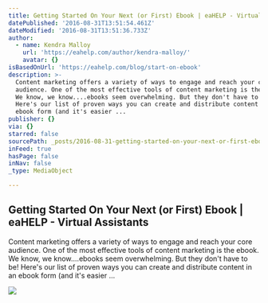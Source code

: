 ```yaml
---
title: Getting Started On Your Next (or First) Ebook | eaHELP - Virtual Assistants
datePublished: '2016-08-31T13:51:54.461Z'
dateModified: '2016-08-31T13:51:36.733Z'
author:
  - name: Kendra Malloy
    url: 'https://eahelp.com/author/kendra-malloy/'
    avatar: {}
isBasedOnUrl: 'https://eahelp.com/blog/start-on-ebook'
description: >-
  Content marketing offers a variety of ways to engage and reach your core
  audience. One of the most effective tools of content marketing is the ebook.
  We know, we know....ebooks seem overwhelming. But they don't have to be!
  Here's our list of proven ways you can create and distribute content in an
  ebook form (and it's easier ...
publisher: {}
via: {}
starred: false
sourcePath: _posts/2016-08-31-getting-started-on-your-next-or-first-ebook-or-eahelp-vir.md
inFeed: true
hasPage: false
inNav: false
_type: MediaObject

---
```

<article style=""><h1>Getting Started On Your Next (or First) Ebook | eaHELP - Virtual Assistants</h1><p>Content marketing offers a variety of ways to engage and reach your core audience. One of the most effective tools of content marketing is the ebook. We know, we know....ebooks seem overwhelming. But they don't have to be! Here's our list of proven ways you can create and distribute content in an ebook form (and it's easier ...</p><img src="https://eahelp.com/wp-content/uploads/2016/05/Start-an-Ebook.jpg" /></article>